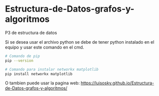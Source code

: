 # Estructura-de-Datos-grafos-y-algoritmos
P3 de estructura de datos


Si se desea usar el archivo python se debe de tener python instalado en el equipo y usar este comando en el cmd.

```bash
# Comando de pip
pip --version
```
```bash
# Comando para instalar networkx matplotlib
pip install networkx matplotlib
```

O tambien puede usar la pagina web:
https://luisosky.github.io/Estructura-de-Datos-grafos-y-algoritmos/
